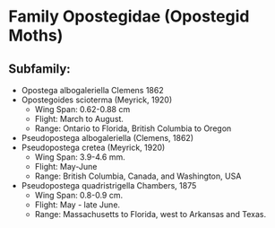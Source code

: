 

# Family Opostegidae (Opostegid Moths)

## Subfamily:
- Opostega albogaleriella Clemens 1862
- Opostegoides scioterma (Meyrick, 1920)
  - Wing Span: 0.62-0.88 cm
  - Flight: March to August.
  - Range: Ontario to Florida, British Columbia to Oregon
- Pseudopostega albogaleriella (Clemens, 1862)
- Pseudopostega cretea (Meyrick, 1920)
  - Wing Span: 3.9-4.6 mm.
  - Flight: May-June 
  - Range: British Columbia, Canada, and Washington, USA
- Pseudopostega quadristrigella Chambers, 1875
  - Wing Span: 0.8-0.9 cm.
  - Flight: May - late June.
  - Range: Massachusetts to Florida, west to Arkansas and Texas.





